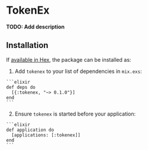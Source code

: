 # TokenEx

**TODO: Add description**

## Installation

If [available in Hex](https://hex.pm/docs/publish), the package can be installed as:

  1. Add `tokenex` to your list of dependencies in `mix.exs`:

    ```elixir
    def deps do
      [{:tokenex, "~> 0.1.0"}]
    end
    ```

  2. Ensure `tokenex` is started before your application:

    ```elixir
    def application do
      [applications: [:tokenex]]
    end
    ```

